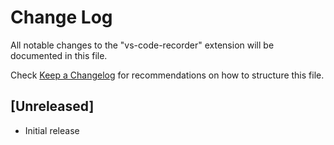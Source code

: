 # Change Log

All notable changes to the "vs-code-recorder" extension will be documented in this file.

Check [Keep a Changelog](http://keepachangelog.com/) for recommendations on how to structure this file.

## [Unreleased]

- Initial release